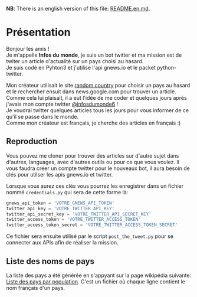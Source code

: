 __NB__: There is an english version of this file: [README.en.md](https://github.com/chocolord/infosdumonde/README.en.md).

# Présentation

Bonjour les amis ! \
Je m'appelle __Infos du monde__, je suis un bot twitter et ma mission est de twiter un article d'actualité sur un pays choisi au hasard. \
Je suis codé en Pyhton3 et j'utilise l'api gnews.io et le packet python-twitter.

Mon créateur utilisait le site [random.country](random.country) pour choisir un pays au hasard et le rechercher ensuit dans news.google.com pour trouver un article. Comme cela lui plaisait, il a eut l'idée de me coder et quelques jours après j'avais mon compte twitter [@infosdumonde6](https://twitter.com/infosdumonde6) ! \
Je voudrai twitter quelques articles tous les jours pour vous informer de ce qu'il se passe dans le monde. \
Comme mon créateur est français, je cherche des articles en français :)

## Reproduction
Vous pouvez me cloner pour trouver des articles sur d'autre sujet dans d'autres, languages, avec d'autres outils ou pour ce que vous voulez. Il vous faudra créer un compte twitter pour le nouveaux bot, il aura besoin de clés pour utilser les apis gnews.io et twitter.

Lorsque vous aurez ces clés vous pourrez les enregistrer dans un fichier nommé `credentials.py` qui sera de cette forme là:

```python
gnews_api_token = 'VOTRE_GNEWS_API_TOKEN'
twitter_api_key = 'VOTRE_TWITTER_API_KEY'
twitter_api_secret_key = 'VOTRE_TWITTER_API_SECRET_KEY'
twitter_access_token = 'VOTRE_TWITTER_ACCESS_TOKEN'
twitter_access_token_secret = 'VOTRE_TWITTER_ACCESS_TOKEN_SECRET'
```
Ce fichier sera ensuite utilisé par le script `post_the_tweet.py` pour se connecter aux APIs afin de réaliser la mission.

## Liste des noms de pays

La liste des pays a été générée en s'appyant sur la page wikipédia suivante: [Liste des pays par population](https://fr.wikipedia.org/wiki/Liste_des_pays_par_population).
C'est un fichier où chaque ligne contient le nom français d'un pays.

